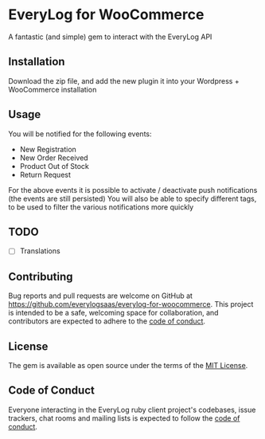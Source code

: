 # EveryLog for WooCommerce

A fantastic (and simple) gem to interact with the EveryLog API

## Installation

Download the zip file, and add the new plugin it into your Wordpress + WooCommerce installation

## Usage

You will be notified for the following events:
- New Registration
- New Order Received
- Product Out of Stock
- Return Request

For the above events it is possible to activate / deactivate push notifications (the events are still persisted)
You will also be able to specify different tags, to be used to filter the various notifications more quickly

## TODO

- [ ] Translations

## Contributing

Bug reports and pull requests are welcome on GitHub at https://github.com/everylogsaas/everylog-for-woocommerce. This project is intended to be a safe, welcoming space for collaboration, and contributors are expected to adhere to the [code of conduct](https://github.com/everylogsaas/everylog-for-woocommerce/blob/master/CODE_OF_CONDUCT.md).

## License

The gem is available as open source under the terms of the [MIT License](https://opensource.org/licenses/MIT).

## Code of Conduct

Everyone interacting in the EveryLog ruby client project's codebases, issue trackers, chat rooms and mailing lists is expected to follow the [code of conduct](https://github.com/everylogsaas/everylog-for-woocommerce/blob/master/CODE_OF_CONDUCT.md).
